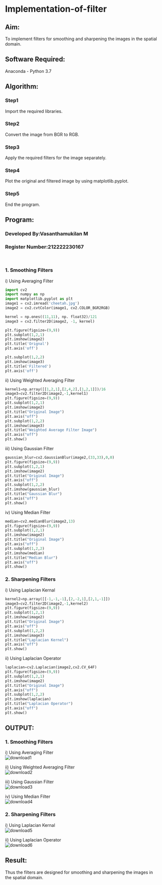 # Implementation-of-filter
## Aim:
To implement filters for smoothing and sharpening the images in the spatial domain.

## Software Required:
Anaconda - Python 3.7

## Algorithm:
### Step1
Import the required libraries.
### Step2
Convert the image from BGR to RGB.
### Step3
Apply the required filters for the image separately.
### Step4
Plot the original and filtered image by using matplotlib.pyplot.
### Step5
End the program.

## Program:
### Developed By:Vasanthamukilan M
### Register Number:212222230167
</br>

### 1. Smoothing Filters

i) Using Averaging Filter
```Python
import cv2
import numpy as np
import matplotlib.pyplot as plt
image1 = cv2.imread('cheetah.jpg')
image2 = cv2.cvtColor(image1, cv2.COLOR_BGR2RGB)

kernel = np.ones((11,11), np. float32)/121
image3 = cv2.filter2D(image2, -1, kernel)

plt.figure(figsize=(9,9))
plt.subplot(1,2,1)
plt.imshow(image2)
plt.title('Orignal')
plt.axis('off')

plt.subplot(1,2,2)
plt.imshow(image3)
plt.title('Filtered')
plt.axis('off')
```
ii) Using Weighted Averaging Filter
```Python
kernel1=np.array([[1,2,1],[2,4,2],[1,2,1]])/16
image3=cv2.filter2D(image2,-1,kernel1)
plt.figure(figsize=(9,9))
plt.subplot(1,2,1)
plt.imshow(image2)
plt.title("Original Image")
plt.axis("off")
plt.subplot(1,2,2)
plt.imshow(image3)
plt.title("Weighted Average Filter Image")
plt.axis("off")
plt.show()
```
iii) Using Gaussian Filter
```Python
gaussian_blur=cv2.GaussianBlur(image2,(33,33),0,0)
plt.figure(figsize=(9,9))
plt.subplot(1,2,1)
plt.imshow(image2)
plt.title("Original Image")
plt.axis("off")
plt.subplot(1,2,2)
plt.imshow(gaussian_blur)
plt.title("Gaussian Blur")
plt.axis("off")
plt.show()
```
iv) Using Median Filter
```Python
median=cv2.medianBlur(image2,13)
plt.figure(figsize=(9,9))
plt.subplot(1,2,1)
plt.imshow(image2)
plt.title("Original Image")
plt.axis("off")
plt.subplot(1,2,2)
plt.imshow(median)
plt.title("Median Blur")
plt.axis("off")
plt.show()
```
### 2. Sharpening Filters
i) Using Laplacian Kernal
```Python
kernel2=np.array([[-1,-1,-1],[2,-2,1],[2,1,-1]])
image3=cv2.filter2D(image2,-1,kernel2)
plt.figure(figsize=(9,9))
plt.subplot(1,2,1)
plt.imshow(image2)
plt.title("Original Image")
plt.axis("off")
plt.subplot(1,2,2)
plt.imshow(image3)
plt.title("Laplacian Kernel")
plt.axis("off")
plt.show()
```
ii) Using Laplacian Operator
```Python
laplacian=cv2.Laplacian(image2,cv2.CV_64F)
plt.figure(figsize=(9,9))
plt.subplot(1,2,1)
plt.imshow(image2)
plt.title("Original Image")
plt.axis("off")
plt.subplot(1,2,2)
plt.imshow(laplacian)
plt.title("Laplacian Operator")
plt.axis("off")
plt.show()
```
## OUTPUT:
### 1. Smoothing Filters
i) Using Averaging Filter
</br>![download1](https://github.com/Vasanthamukilan/Implementation-of-filter/assets/119559694/442e86c2-769d-4068-b947-483c7a657d4d)</br>

ii) Using Weighted Averaging Filter
</br>![download2](https://github.com/Vasanthamukilan/Implementation-of-filter/assets/119559694/361a8e3d-60d8-4ffd-a087-2238de64ff9b)</br>

iii) Using Gaussian Filter
</br>![download3](https://github.com/Vasanthamukilan/Implementation-of-filter/assets/119559694/244ce7b7-cca1-4638-9f70-4c787744610d)</br>

iv) Using Median Filter
</br>![download4](https://github.com/Vasanthamukilan/Implementation-of-filter/assets/119559694/0574ec6b-98db-4302-9fd2-e2a434812616)</br>

### 2. Sharpening Filters
i) Using Laplacian Kernal
</br> ![download5](https://github.com/Vasanthamukilan/Implementation-of-filter/assets/119559694/10ed4f07-0435-4af3-be15-351dcea441d3)</br>

ii) Using Laplacian Operator
</br>![download6](https://github.com/Vasanthamukilan/Implementation-of-filter/assets/119559694/355fcd64-5724-4816-beaf-1d7dcec10ffe)</br>

## Result:
Thus the filters are designed for smoothing and sharpening the images in the spatial domain.
